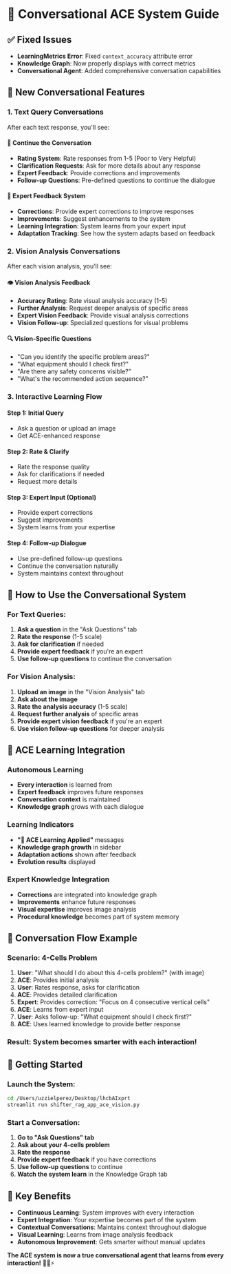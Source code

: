 # 💬 Conversational ACE System Guide

## ✅ **Fixed Issues**
- **LearningMetrics Error**: Fixed `context_accuracy` attribute error
- **Knowledge Graph**: Now properly displays with correct metrics
- **Conversational Agent**: Added comprehensive conversation capabilities

## 🧠 **New Conversational Features**

### **1. Text Query Conversations**
After each text response, you'll see:

#### **💬 Continue the Conversation**
- **Rating System**: Rate responses from 1-5 (Poor to Very Helpful)
- **Clarification Requests**: Ask for more details about any response
- **Expert Feedback**: Provide corrections and improvements
- **Follow-up Questions**: Pre-defined questions to continue the dialogue

#### **🔧 Expert Feedback System**
- **Corrections**: Provide expert corrections to improve responses
- **Improvements**: Suggest enhancements to the system
- **Learning Integration**: System learns from your expert input
- **Adaptation Tracking**: See how the system adapts based on feedback

### **2. Vision Analysis Conversations**
After each vision analysis, you'll see:

#### **👁️ Vision Analysis Feedback**
- **Accuracy Rating**: Rate visual analysis accuracy (1-5)
- **Further Analysis**: Request deeper analysis of specific areas
- **Expert Vision Feedback**: Provide visual analysis corrections
- **Vision Follow-up**: Specialized questions for visual problems

#### **🔍 Vision-Specific Questions**
- "Can you identify the specific problem areas?"
- "What equipment should I check first?"
- "Are there any safety concerns visible?"
- "What's the recommended action sequence?"

### **3. Interactive Learning Flow**

#### **Step 1: Initial Query**
- Ask a question or upload an image
- Get ACE-enhanced response

#### **Step 2: Rate & Clarify**
- Rate the response quality
- Ask for clarifications if needed
- Request more details

#### **Step 3: Expert Input (Optional)**
- Provide expert corrections
- Suggest improvements
- System learns from your expertise

#### **Step 4: Follow-up Dialogue**
- Use pre-defined follow-up questions
- Continue the conversation naturally
- System maintains context throughout

## 🎯 **How to Use the Conversational System**

### **For Text Queries:**
1. **Ask a question** in the "Ask Questions" tab
2. **Rate the response** (1-5 scale)
3. **Ask for clarification** if needed
4. **Provide expert feedback** if you're an expert
5. **Use follow-up questions** to continue the conversation

### **For Vision Analysis:**
1. **Upload an image** in the "Vision Analysis" tab
2. **Ask about the image**
3. **Rate the analysis accuracy** (1-5 scale)
4. **Request further analysis** of specific areas
5. **Provide expert vision feedback** if you're an expert
6. **Use vision follow-up questions** for deeper analysis

## 🧠 **ACE Learning Integration**

### **Autonomous Learning**
- **Every interaction** is learned from
- **Expert feedback** improves future responses
- **Conversation context** is maintained
- **Knowledge graph** grows with each dialogue

### **Learning Indicators**
- **"🧠 ACE Learning Applied"** messages
- **Knowledge graph growth** in sidebar
- **Adaptation actions** shown after feedback
- **Evolution results** displayed

### **Expert Knowledge Integration**
- **Corrections** are integrated into knowledge graph
- **Improvements** enhance future responses
- **Visual expertise** improves image analysis
- **Procedural knowledge** becomes part of system memory

## 🔄 **Conversation Flow Example**

### **Scenario: 4-Cells Problem**

1. **User**: "What should I do about this 4-cells problem?" (with image)
2. **ACE**: Provides initial analysis
3. **User**: Rates response, asks for clarification
4. **ACE**: Provides detailed clarification
5. **Expert**: Provides correction: "Focus on 4 consecutive vertical cells"
6. **ACE**: Learns from expert input
7. **User**: Asks follow-up: "What equipment should I check first?"
8. **ACE**: Uses learned knowledge to provide better response

### **Result**: System becomes smarter with each interaction!

## 🚀 **Getting Started**

### **Launch the System:**
```bash
cd /Users/uzzielperez/Desktop/lhcbAIxprt
streamlit run shifter_rag_app_ace_vision.py
```

### **Start a Conversation:**
1. **Go to "Ask Questions" tab**
2. **Ask about your 4-cells problem**
3. **Rate the response**
4. **Provide expert feedback** if you have corrections
5. **Use follow-up questions** to continue
6. **Watch the system learn** in the Knowledge Graph tab

## 🎯 **Key Benefits**

- **Continuous Learning**: System improves with every interaction
- **Expert Integration**: Your expertise becomes part of the system
- **Contextual Conversations**: Maintains context throughout dialogue
- **Visual Learning**: Learns from image analysis feedback
- **Autonomous Improvement**: Gets smarter without manual updates

**The ACE system is now a true conversational agent that learns from every interaction!** 🧠💬⚡
